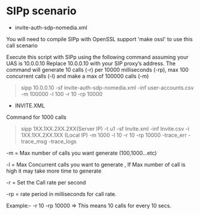 # SIPp scenario 


* invite-auth-sdp-nomedia.xml

You will need to compile SIPp with OpenSSL support 'make ossl' to use this call scenario

Execute this script with SIPp using the following command assuming your UAS is 10.0.0.10
Replace 10.0.0.10 with your SIP proxy’s address. The command will generate 10 calls (-r) per 10000
milliseconds (-rp), max 100 concurrent calls (-l) and make a max of 100000 calls (-m)

> sipp 10.0.0.10 -sf invite-auth-sdp-nomedia.xml -inf user-accounts.csv -m 100000 -l 100 -r 10 -rp 10000


+ INVITE.XML 

Command for 1000 calls

> sipp 1XX.1XX.2XX.2XX(Server IP) -t u1 -sf  Invite.xml -inf  Invite.csv -i 1XX.1XX.2XX.1XX (Local IP) -m 1000 -l 10 -r 10 -rp 10000 -trace_err -trace_msg -trace_logs


-m   = Max number of calls you want generate (100,1000...etc)

-l    = Max Concurrent calls you want to generate , If Max number of call is high it may take more time to generate 

-r   = Set the Call rate per second

-rp  =  rate period in milliseconds for call rate.

Example:-   -r 10  -rp 10000   =>   This means 10 calls for every 10 secs.
